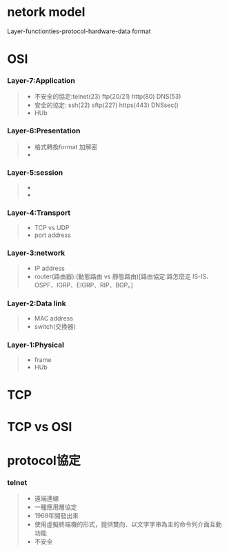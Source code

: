 # netork model

Layer-functionties-protocol-hardware-data format

# OSI

### Layer-7:Application
>* 不安全的協定:telnet(23)  ftp(20/21)  http(80)      DNS(53)
>* 安全的協定:   ssh(22)    sftp(22?)   https(443)    DNSsec()
>* HUb

### Layer-6:Presentation
>* 格式轉換format 加解密
>* 

### Layer-5:session
>* 
>* 

### Layer-4:Transport
>* TCP vs UDP
>* port address

### Layer-3:network
>* IP address
>* router(路由器):(動態路由 vs 靜態路由)[路由協定:路怎麼走 IS-IS、OSPF、IGRP、EIGRP、RIP、BGP。] 

### Layer-2:Data link
>* MAC address
>* switch(交換器)

### Layer-1:Physical
>* frame
>* HUb

# TCP


# TCP vs OSI

# protocol協定

### telnet
>* 遠端連線
>* 一種應用層協定
>* 1969年開發出來
>* 使用虛擬終端機的形式，提供雙向、以文字字串為主的命令列介面互動功能
>* 不安全


